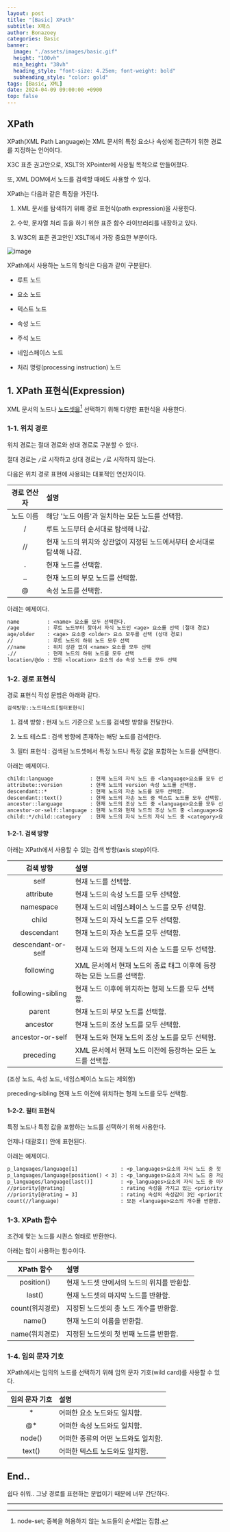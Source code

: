 ```yaml
---
layout: post
title: "[Basic] XPath"
subtitle: X패스
author: Bonazoey
categories: Basic
banner:
  image: "./assets/images/basic.gif"
  height: "100vh"
  min_height: "38vh"
  heading_style: "font-size: 4.25em; font-weight: bold"
  subheading_style: "color: gold"
tags: [Basic, XML]
date: 2024-04-09 09:00:00 +0900
top: false
---
```


## XPath

XPath(XML Path Language)는 XML 문서의 특정 요소나 속성에 접근하기 위한 경로를 지정하는 언어이다.

X3C 표준 권고안으로, XSLT와 XPointer에 사용될 목적으로 만들어졌다.

또, XML DOM에서 노드를 검색할 때에도 사용할 수 있다.

XPath는 다음과 같은 특징을 가진다.

1. XML 문서를 탐색하기 위해 경로 표현식(path expression)을 사용한다.

2. 수학, 문자열 처리 등을 하기 위한 표준 함수 라이브러리를 내장하고 있다.

3. W3C의 표준 권고안인 XSLT에서 가장 중요한 부분이다.

![image](https://github.com/bonazoey/bonazoey.github.io/assets/142956374/a8244b76-7707-4a42-be74-00f4efd98782)

XPath에서 사용하는 노드의 형식은 다음과 같이 구분된다.

* 루트 노드

* 요소 노드

* 텍스트 노드

* 속성 노드

* 주석 노드

* 네임스페이스 노드
  
* 처리 명령(processing instruction) 노드

## 1. XPath 표현식(Expression)

XML 문서의 노드나 <u>노드셋을</u>[^ns] 선택하기 위해 다양한 표현식을 사용한다.

### 1-1. 위치 경로

위치 경로는 절대 경로와 상대 경로로 구분할 수 있다.

절대 경로는 `/`로 시작하고 상대 경로는 `/`로 시작하지 않는다.

다음은 위치 경로 표현에 사용되는 대표적인 연산자이다.

| 경로 연산자 |	설명 |
| :---: | :--- |
| 노드 이름 |	해당 '노드 이름'과 일치하는 모든 노드를 선택함. |
| / |	루트 노드부터 순서대로 탐색해 나감. |
| // | 현재 노드의 위치와 상관없이 지정된 노드에서부터 순서대로 탐색해 나감. |
| . |	현재 노드를 선택함. |
| .. |	현재 노드의 부모 노드를 선택함. |
| @ |	속성 노드를 선택함. |

아래는 예제이다.

~~~txt
name         : <name> 요소를 모두 선택한다.
/age         : 루트 노드부터 찾아서 자식 노드인 <age> 요소를 선택 (절대 경로)
age/older    : <age> 요소중 <older> 요소 모두를 선택 (상대 경로)
//           : 루트 노드의 하위 노드 모두 선택
//name       : 위치 상관 없이 <name> 요소를 모두 선택
.//          : 현재 노드의 하위 노드를 모두 선택
location/@do : 모든 <location> 요소의 do 속성 노드를 모두 선택
~~~

### 1-2. 경로 표현식

경로 표현식 작성 문법은 아래와 같다.

~~~txt
검색방향::노드테스트[필터표현식]
~~~

1. 검색 방향 : 현재 노드 기준으로 노드를 검색할 방향을 전달한다.

2. 노드 테스트 : 검색 방향에 존재하는 해당 노드를 검색한다.

3. 필터 표현식 : 검색된 노드셋에서 특정 노드나 특정 값을 포함하는 노드를 선택한다.

아래는 예제이다.

~~~txt
child::language            : 현재 노드의 자식 노드 중 <language>요소를 모두 선택함.
attribute::version         : 현재 노드의 version 속성 노드를 선택함.
descendant::*              : 현재 노드의 자손 노드를 모두 선택함.
descendant::text()         : 현재 노드의 자손 노드 중 텍스트 노드를 모두 선택함.
ancestor::language         : 현재 노드의 조상 노드 중 <language>요소를 모두 선택함.
ancestor-or-self::language : 현재 노드와 현재 노드의 조상 노드 중 <language>요소를 모두 선택함.
child::*/child::category   : 현재 노드의 자식 노드의 자식 노드 중 <category>요소를 모두 선택함.
~~~

#### 1-2-1. 검색 방향

아래는 XPath에서 사용할 수 있는 검색 방향(axis step)이다.

| 검색 방향 | 설명 |
| :---: | :--- |
| self |	현재 노드를 선택함. |
| attribute |	현재 노드의 속성 노드를 모두 선택함. |
| namespace |	현재 노드의 네임스페이스 노드를 모두 선택함. |
| child |	현재 노드의 자식 노드를 모두 선택함. |
| descendant |	현재 노드의 자손 노드를 모두 선택함. |
| descendant-or-self |	현재 노드와 현재 노드의 자손 노드를 모두 선택함. |
| following |	XML 문서에서 현재 노드의 종료 태그 이후에 등장하는 모든 노드를 선택함. |
| following-sibling |	현재 노드 이후에 위치하는 형제 노드를 모두 선택함. |
| parent |	현재 노드의 부모 노드를 선택함. |
| ancestor |	현재 노드의 조상 노드를 모두 선택함. |
| ancestor-or-self |	현재 노드와 현재 노드의 조상 노드를 모두 선택함. |
| preceding |	XML 문서에서 현재 노드 이전에 등장하는 모든 노드를 선택함. |

(조상 노드, 속성 노드, 네임스페이스 노드는 제외함)

preceding-sibling	현재 노드 이전에 위치하는 형제 노드를 모두 선택함.

#### 1-2-2. 필터 표현식

특정 노드나 특정 값을 포함하는 노드를 선택하기 위해 사용한다.

언제나 대괄호`[]` 안에 표현된다.

아래는 예제이다.

~~~txt
p_languages/language[1]              : <p_languages>요소의 자식 노드 중 첫 번째 <language>요소를 선택함.
p_languages/language[position() < 3] : <p_languages>요소의 자식 노드 중 처음 두 개의 <language>요소를 선택함.
p_languages/language[last()]         : <p_languages>요소의 자식 노드 중 마지막 <language>요소를 선택함.
//priority[@rating]                  : rating 속성을 가지고 있는 <priority>요소를 모두 선택함.
//priority[@rating = 3]              : rating 속성의 속성값이 3인 <priority>요소를 모두 선택함.
count(//language)                    : 모든 <language>요소의 개수를 반환함.
~~~

### 1-3. XPath 함수

조건에 맞는 노드를 시퀀스 형태로 반환한다.

아래는 많이 사용하는 함수이다.

| XPath 함수 | 설명 |
| :---: | :--- |
| position() |	현재 노드셋 안에서의 노드의 위치를 반환함. |
| last() |	현재 노드셋의 마지막 노드를 반환함. |
| count(위치경로) | 지정된 노드셋의 총 노드 개수를 반환함. |
| name() |	현재 노드의 이름을 반환함. |
| name(위치경로) | 지정된 노드셋의 첫 번째 노드를 반환함. |

### 1-4. 임의 문자 기호

XPath에서는 임의의 노드를 선택하기 위해 임의 문자 기호(wild card)를 사용할 수 있다.

| 임의 문자 기호 | 설명 |
| :---: | :--- |
| * |	어떠한 요소 노드와도 일치함. |
| @* |	어떠한 속성 노드와도 일치함. |
| node() |	어떠한 종류의 어떤 노드와도 일치함. |
| text() |	어떠한 텍스트 노드와도 일치함. |

## End..

쉽다 쉬워.. 그냥 경로를 표현하는 문법이기 때문에 너무 간단하다.

___

[^ns]: node-set; 중복을 허용하지 않는 노드들의 순서없는 집합.
